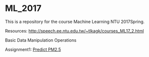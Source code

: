  ML_2017
 ===
This is a repository for the course Machine Learning NTU 2017Spring.

Resources: http://speech.ee.ntu.edu.tw/~tlkagk/courses_ML17_2.html


Basic Data Manipulation Operations

Assignment1: [Predict PM2.5](https://github.com/Jsonghh/ML_2017/tree/master/Project_1_Predict_PM2.5)
